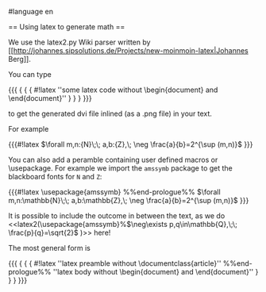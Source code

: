 #language en

== Using latex to generate math ==

We use the latex2.py Wiki parser written by [[http://johannes.sipsolutions.de/Projects/new-moinmoin-latex|Johannes Berg]].

You can type 

{{{
{ { { #!latex
''some latex code without \begin{document} and \end{document}'' 
} } }
}}}

to get the generated dvi file inlined (as a .png file) in your text. 

For example 

{{{#!latex
$\forall m,n:{N}\;\; a,b:{Z},\; \neg \frac{a}{b}=2^{\sup (m,n)}$
}}}

You can also add a peramble containing user defined macros or \usepackage. For example we import the `amssymb` package to get the blackboard fonts for `N` and `Z`:

{{{#!latex
\usepackage{amssymb}
 %%end-prologue%%
$\forall m,n:\mathbb{N}\;\; a,b:\mathbb{Z},\; \neg \frac{a}{b}=2^{\sup (m,n)}$
}}}

It is possible to include the outcome in between the text, 
as we do <<latex2(\usepackage{amssymb}%$\neg\exists p,q\in\mathbb{Q},\;\; \frac{p}{q}=\sqrt{2}$ )>> here!

The most general form is

{{{
{ { { #!latex
''latex preamble without \documentclass{article}''
 %%end-prologue%%
''latex body without \begin{document} and \end{document}'' 
} } }
}}}
